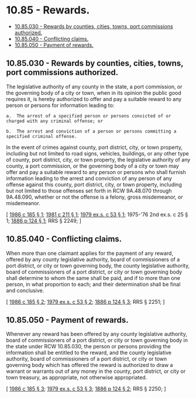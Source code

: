 # 10.85 - Rewards.
* [10.85.030 - Rewards by counties, cities, towns, port commissions authorized.](#1085030---rewards-by-counties-cities-towns-port-commissions-authorized)
* [10.85.040 - Conflicting claims.](#1085040---conflicting-claims)
* [10.85.050 - Payment of rewards.](#1085050---payment-of-rewards)
## 10.85.030 - Rewards by counties, cities, towns, port commissions authorized.
The legislative authority of any county in the state, a port commission, or the governing body of a city or town, when in its opinion the public good requires it, is hereby authorized to offer and pay a suitable reward to any person or persons for information leading to:

    a.  The arrest of a specified person or persons convicted of or charged with any criminal offense; or

    b.  The arrest and conviction of a person or persons committing a specified criminal offense.

In the event of crimes against county, port district, city, or town property, including but not limited to road signs, vehicles, buildings, or any other type of county, port district, city, or town property, the legislative authority of any county, a port commission, or the governing body of a city or town may offer and pay a suitable reward to any person or persons who shall furnish information leading to the arrest and conviction of any person of any offense against this county, port district, city, or town property, including but not limited to those offenses set forth in RCW 9A.48.070 through 9A.48.090, whether or not the offense is a felony, gross misdemeanor, or misdemeanor.

\[ [1986 c 185 § 1](http://leg.wa.gov/CodeReviser/documents/sessionlaw/1986c185.pdf?cite=1986%20c%20185%20§%201); [1981 c 211 § 1](http://leg.wa.gov/CodeReviser/documents/sessionlaw/1981c211.pdf?cite=1981%20c%20211%20§%201); [1979 ex.s. c 53 § 1](http://leg.wa.gov/CodeReviser/documents/sessionlaw/1979ex1c53.pdf?cite=1979%20ex.s.%20c%2053%20§%201); 1975-'76 2nd ex.s. c 25 § 1; [1886 p 124 § 1](http://leg.wa.gov/CodeReviser/Pages/session_laws.aspx?cite=1886%20p%20124%20§%201); RRS § 2249; \]

## 10.85.040 - Conflicting claims.
When more than one claimant applies for the payment of any reward, offered by any county legislative authority, board of commissioners of a port district, or city or town governing body, the county legislative authority, board of commissioners of a port district, or city or town governing body shall determine to whom the same shall be paid, and if to more than one person, in what proportion to each; and their determination shall be final and conclusive.

\[ [1986 c 185 § 2](http://leg.wa.gov/CodeReviser/documents/sessionlaw/1986c185.pdf?cite=1986%20c%20185%20§%202); [1979 ex.s. c 53 § 2](http://leg.wa.gov/CodeReviser/documents/sessionlaw/1979ex1c53.pdf?cite=1979%20ex.s.%20c%2053%20§%202); [1886 p 124 § 3](http://leg.wa.gov/CodeReviser/Pages/session_laws.aspx?cite=1886%20p%20124%20§%203); RRS § 2251; \]

## 10.85.050 - Payment of rewards.
Whenever any reward has been offered by any county legislative authority, board of commissioners of a port district, or city or town governing body in the state under RCW 10.85.030, the person or persons providing the information shall be entitled to the reward, and the county legislative authority, board of commissioners of a port district, or city or town governing body which has offered the reward is authorized to draw a warrant or warrants out of any money in the county, port district, or city or town treasury, as appropriate, not otherwise appropriated.

\[ [1986 c 185 § 3](http://leg.wa.gov/CodeReviser/documents/sessionlaw/1986c185.pdf?cite=1986%20c%20185%20§%203); [1979 ex.s. c 53 § 3](http://leg.wa.gov/CodeReviser/documents/sessionlaw/1979ex1c53.pdf?cite=1979%20ex.s.%20c%2053%20§%203); [1886 p 124 § 2](http://leg.wa.gov/CodeReviser/Pages/session_laws.aspx?cite=1886%20p%20124%20§%202); RRS § 2250; \]

